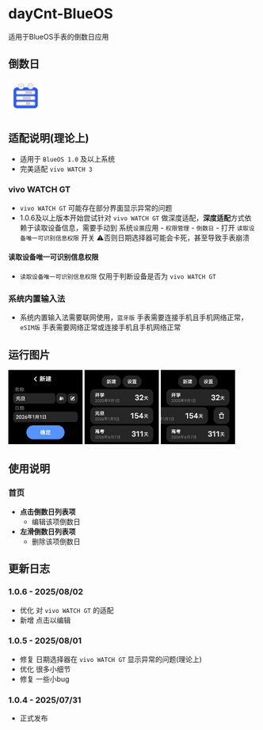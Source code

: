 # dayCnt-BlueOS
适用于BlueOS手表的倒数日应用
## 倒数日
<div>
 <img src="/icon/800.png" width="70">
</div>

## 适配说明(理论上)
 - 适用于 `BlueOS 1.0` 及以上系统
 - 完美适配 `vivo WATCH 3`
### vivo WATCH GT
 - `vivo WATCH GT` 可能存在部分界面显示异常的问题
 - 1.0.6及以上版本开始尝试针对 `vivo WATCH GT` 做深度适配，**深度适配**方式依赖于读取设备信息，需要手动到 系统`设置`应用 - `权限管理` - `倒数日` - 打开 `读取设备唯一可识别信息权限` 开关 ⚠️否则日期选择器可能会卡死，甚至导致手表崩溃
#### 读取设备唯一可识别信息权限
 - `读取设备唯一可识别信息权限` 仅用于判断设备是否为 `vivo WATCH GT`
### 系统内置输入法
 - 系统内置输入法需要联网使用，`蓝牙版` 手表需要连接手机且手机网络正常，`eSIM版` 手表需要网络正常或连接手机且手机网络正常
## 运行图片
<div>
 <img src="/capture/newEvt.png" width="150">
 <img src="/capture/evts.png" width="150">
 <img src="/capture/del.png" width="150">
</div>

## 使用说明
### 首页
 - **点击倒数日列表项**
   - 编辑该项倒数日
 - **左滑倒数日列表项**
   - 删除该项倒数日
## 更新日志
### 1.0.6 - 2025/08/02
 - 优化 对 `vivo WATCH GT` 的适配
 - 新增 点击以编辑
### 1.0.5 - 2025/08/01
 - 修复 日期选择器在 `vivo WATCH GT` 显示异常的问题(理论上)
 - 优化 很多小细节
 - 修复 一些小bug
### 1.0.4 - 2025/07/31
 - 正式发布
